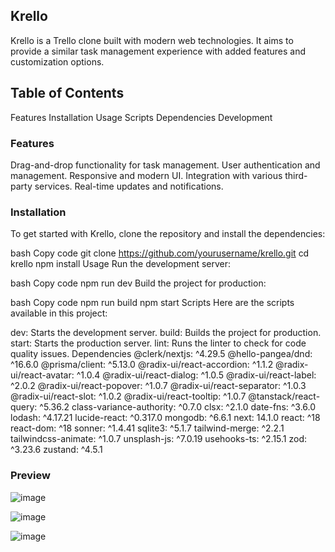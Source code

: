 
## Krello
Krello is a Trello clone built with modern web technologies. It aims to provide a similar task management experience with added features and customization options.


## Table of Contents
Features
Installation
Usage
Scripts
Dependencies
Development

### Features
Drag-and-drop functionality for task management.
User authentication and management.
Responsive and modern UI.
Integration with various third-party services.
Real-time updates and notifications.

### Installation
To get started with Krello, clone the repository and install the dependencies:

bash
Copy code
git clone https://github.com/yourusername/krello.git
cd krello
npm install
Usage
Run the development server:

bash
Copy code
npm run dev
Build the project for production:

bash
Copy code
npm run build
npm start
Scripts
Here are the scripts available in this project:

dev: Starts the development server.
build: Builds the project for production.
start: Starts the production server.
lint: Runs the linter to check for code quality issues.
Dependencies
@clerk/nextjs: ^4.29.5
@hello-pangea/dnd: ^16.6.0
@prisma/client: ^5.13.0
@radix-ui/react-accordion: ^1.1.2
@radix-ui/react-avatar: ^1.0.4
@radix-ui/react-dialog: ^1.0.5
@radix-ui/react-label: ^2.0.2
@radix-ui/react-popover: ^1.0.7
@radix-ui/react-separator: ^1.0.3
@radix-ui/react-slot: ^1.0.2
@radix-ui/react-tooltip: ^1.0.7
@tanstack/react-query: ^5.36.2
class-variance-authority: ^0.7.0
clsx: ^2.1.0
date-fns: ^3.6.0
lodash: ^4.17.21
lucide-react: ^0.317.0
mongodb: ^6.6.1
next: 14.1.0
react: ^18
react-dom: ^18
sonner: ^1.4.41
sqlite3: ^5.1.7
tailwind-merge: ^2.2.1
tailwindcss-animate: ^1.0.7
unsplash-js: ^7.0.19
usehooks-ts: ^2.15.1
zod: ^3.23.6
zustand: ^4.5.1

### Preview

![image](https://github.com/Alexandra2888/krello/assets/76844097/ac9050b1-175a-4f1f-8eb8-2316bc4cc7f1)

![image](https://github.com/Alexandra2888/krello/assets/76844097/d376ec4d-7468-41a8-af6a-9d91c820ff7d)

![image](https://github.com/Alexandra2888/krello/assets/76844097/d02073c3-76aa-4cd2-bac1-474fcb27795b)


